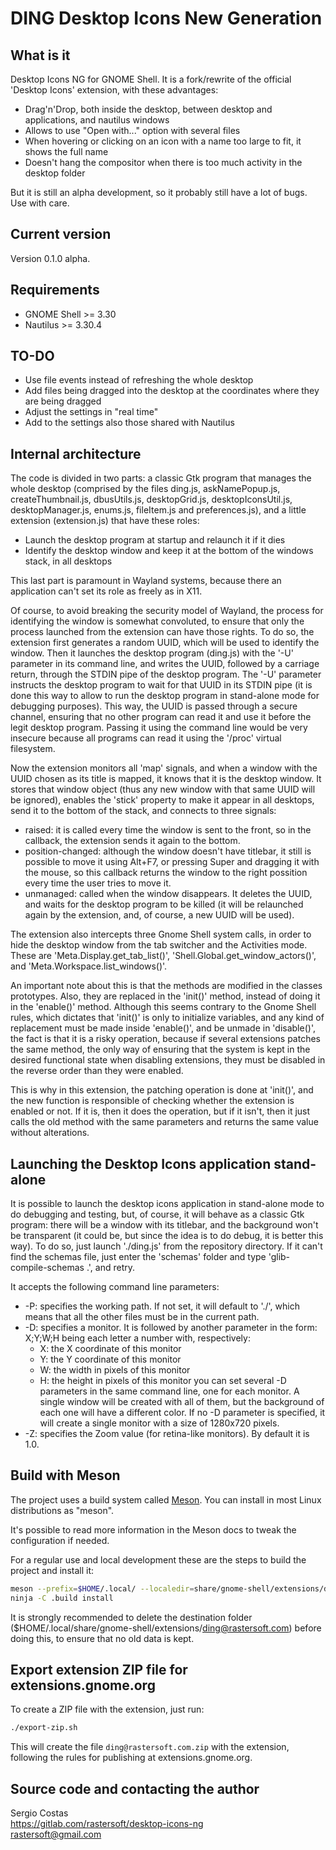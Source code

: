 # DING Desktop Icons New Generation

## What  is it

Desktop Icons NG for GNOME Shell. It is a fork/rewrite of the official 'Desktop Icons' extension,
with these advantages:

 * Drag'n'Drop, both inside the desktop, between desktop and applications, and nautilus windows
 * Allows to use "Open with..." option with several files
 * When hovering or clicking on an icon with a name too large to fit, it shows the full name
 * Doesn't hang the compositor when there is too much activity in the desktop folder

But it is still an alpha development, so it probably still have a lot of bugs. Use with care.

## Current version

Version 0.1.0 alpha.

## Requirements

* GNOME Shell >= 3.30
* Nautilus >= 3.30.4

## TO-DO

* Use file events instead of refreshing the whole desktop
* Add files being dragged into the desktop at the coordinates where they are being dragged
* Adjust the settings in "real time"
* Add to the settings also those shared with Nautilus

## Internal architecture

The code is divided in two parts: a classic Gtk program that manages the whole desktop
(comprised by the files ding.js, askNamePopup.js, createThumbnail.js, dbusUtils.js, desktopGrid.js,
desktopIconsUtil.js, desktopManager.js, enums.js, fileItem.js and preferences.js), and a little
extension (extension.js) that have these roles:

 * Launch the desktop program at startup and relaunch it if it dies
 * Identify the desktop window and keep it at the bottom of the windows stack, in all desktops

This last part is paramount in Wayland systems, because there an application can't set its role
as freely as in X11.

Of course, to avoid breaking the security model of Wayland, the process for identifying the
window is somewhat convoluted, to ensure that only the process launched from the extension can
have those rights. To do so, the extension first generates a random UUID, which will be used
to identify the window. Then it launches the desktop program (ding.js) with the '-U' parameter
in its command line, and writes the UUID, followed by a carriage return, through the STDIN pipe
of the desktop program. The '-U' parameter instructs the desktop program to wait for that UUID
in its STDIN pipe (it is done this way to allow to run the desktop program in stand-alone mode
for debugging purposes). This way, the UUID is passed through a secure channel, ensuring that
no other program can read it and use it before the legit desktop program. Passing it using the
command line would be very insecure because all programs can read it using the '/proc' virtual
filesystem.

Now the extension monitors all 'map' signals, and when a window with the UUID chosen as its title
is mapped, it knows that it is the desktop window. It stores that window object (thus any new
window with that same UUID will be ignored), enables the 'stick' property to make it appear in
all desktops, send it to the bottom of the stack, and connects to three signals:

* raised: it is called every time the window is sent to the front, so in the callback, the extension
sends it again to the bottom.
* position-changed: although the window doesn't have titlebar, it still is possible to move it using
Alt+F7, or pressing Super and dragging it with the mouse, so this callback returns the window to the
right possition every time the user tries to move it.
* unmanaged: called when the window disappears. It deletes the UUID, and waits for the desktop program
to be killed (it will be relaunched again by the extension, and, of course, a new UUID will be used).

The extension also intercepts three Gnome Shell system calls, in order to hide the desktop window
from the tab switcher and the Activities mode. These are 'Meta.Display.get_tab_list()',
'Shell.Global.get_window_actors()', and 'Meta.Workspace.list_windows()'.

An important note about this is that the methods are modified in the classes prototypes. Also,
they are replaced in the 'init()' method, instead of doing it in the 'enable()' method. Although
this seems contrary to the Gnome Shell rules, which dictates that 'init()' is only to initialize
variables, and any kind of replacement must be made inside 'enable()', and be unmade in 'disable()',
the fact is that it is a risky operation, because if several extensions patches the same method,
the only way of ensuring that the system is kept in the desired functional state when disabling
extensions, they must be disabled in the reverse order than they were enabled.

This is why in this extension, the patching operation is done at 'init()', and the new function
is responsible of checking whether the extension is enabled or not. If it is, then it does the
operation, but if it isn't, then it just calls the old method with the same parameters and returns
the same value without alterations.

## Launching the Desktop Icons application stand-alone

It is possible to launch the desktop icons application in stand-alone mode to do debugging and
testing, but, of course, it will behave as a classic Gtk program: there will be a window with its
titlebar, and the background won't be transparent (it could be, but since the idea is to do debug,
it is better this way). To do so, just launch './ding.js' from the repository directory. If it can't
find the schemas file, just enter the 'schemas' folder and type 'glib-compile-schemas .', and retry.

It accepts the following command line parameters:

* -P: specifies the working path. If not set, it will default to './', which means that all the other
files must be in the current path.
* -D: specifies a monitor. It is followed by another parameter in the form: X;Y;W;H being each letter
      a number with, respectively:
    * X: the X coordinate of this monitor
    * Y: the Y coordinate of this monitor
    * W: the width in pixels of this monitor
    * H: the height in pixels of this monitor
  you can set several -D parameters in the same command line, one for each monitor. A single window
  will be created with all of them, but the background of each one will have a different color. If no
  -D parameter is specified, it will create a single monitor with a size of 1280x720 pixels.
* -Z: specifies the Zoom value (for retina-like monitors). By default it is 1.0.

## Build with Meson

The project uses a build system called [Meson](https://mesonbuild.com/). You can install
in most Linux distributions as "meson".

It's possible to read more information in the Meson docs to tweak the configuration if needed.

For a regular use and local development these are the steps to build the
project and install it:

```bash
meson --prefix=$HOME/.local/ --localedir=share/gnome-shell/extensions/ding@rastersoft.com/locale .build
ninja -C .build install
```

It is strongly recommended to delete the destination folder
($HOME/.local/share/gnome-shell/extensions/ding@rastersoft.com) before doing this, to ensure that no old
data is kept.

## Export extension ZIP file for extensions.gnome.org

To create a ZIP file with the extension, just run:

```bash
./export-zip.sh
```

This will create the file `ding@rastersoft.com.zip` with the extension, following the rules for publishing at extensions.gnome.org.

## Source code and contacting the author

Sergio Costas  
https://gitlab.com/rastersoft/desktop-icons-ng  
rastersoft@gmail.com  
